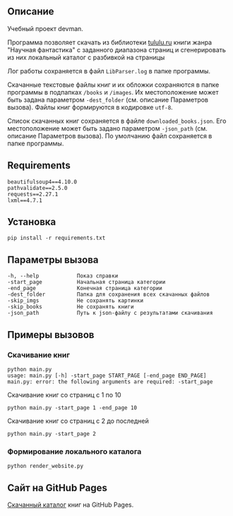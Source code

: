 ## Описание
Учебный проект devman.

Программа позволяет скачать из библиотеки [tululu.ru](tululu.ru) книги жанра 
"Научная фантастика" с заданного диапазона страниц и сгенерировать из них 
локальный каталог с разбивкой на страницы

Лог работы сохраняется в файл `LibParser.log` в папке программы.

Скачанные текстовые файлы книг и их обложки сохраняются в папке программы в 
подпапках `/books` и `/images`.
Их местоположение может быть задана параметром `-dest_folder`
(см. описание Параметров вызова).
Файлы книг формируются в кодировке `utf-8`.

Список скачанных книг сохраняется в файле `downloaded_books.json`. 
Его местоположение может быть задано параметром `-json_path` 
(см. описание Параметров вызова). По умолчанию файл сохраняется в папке 
программы. 

## Requirements
    beautifulsoup4==4.10.0
    pathvalidate==2.5.0
    requests==2.27.1
    lxml==4.7.1

## Установка
    pip install -r requirements.txt

## Параметры вызова
    -h, --help            Показ справки
    -start_page           Начальная страница категории
    -end_page             Конечная страница категории
    -dest_folder          Папка для сохранения всех скачанных файлов
    -skip_imgs            Не сохранять картинки
    -skip_books           Не сохранять книги
    -json_path            Путь к json-файлу с результатами скачивания

## Примеры вызовов
### Скачивание книг
```
python main.py
usage: main.py [-h] -start_page START_PAGE [-end_page END_PAGE]
main.py: error: the following arguments are required: -start_page
```
Скачивание книг со страниц с 1 по 10
```
python main.py -start_page 1 -end_page 10
```
Скачивание книг со страниц с 2 до последней
```
python main.py -start_page 2 
```
### Формирование локального каталога
```
python render_website.py
```

## Сайт на GitHub Pages
[Скачанный каталог](https://redbor24.github.io/BookLibParsing/pages/index1.html)
 книг на GitHub Pages.